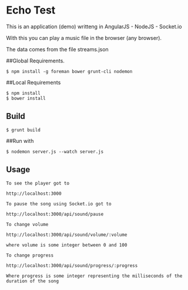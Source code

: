 # Echo Test

This is an application (demo) writteng in AngularJS - NodeJS - Socket.io

With this you can play a music file in the browser (any browser).

The data comes from the file streams.json

##Global Requirements.

	$ npm install -g foreman bower grunt-cli nodemon

##Local Requirements

	$ npm install
	$ bower install

## Build
	$ grunt build

##Run with
	
	$ nodemon server.js --watch server.js


## Usage

	To see the player got to
	
	http://localhost:3000
	
	To pause the song using Socket.io got to

	http://localhost:3000/api/sound/pause

	To change volume

	http://localhost:3000/api/sound/volume/:volume 

	where volume is some integer between 0 and 100

	To change progress

	http://localhost:3000/api/sound/progress/:progress

	Where progress is some integer representing the milliseconds of the duration of the song

	

